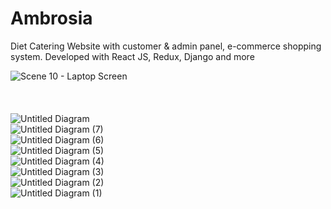 # Ambrosia
Diet Catering Website with customer &amp; admin panel, e-commerce shopping system. Developed with React JS, Redux, Django and more

![Scene 10 - Laptop Screen](https://user-images.githubusercontent.com/62395299/118178006-5950e800-b42b-11eb-9cde-c1820e6ee1c5.png)
<br>
<br>
<br>
<br>
![Untitled Diagram](https://user-images.githubusercontent.com/62395299/118178343-c3698d00-b42b-11eb-8041-518431be511d.png)
<br>
![Untitled Diagram (7)](https://user-images.githubusercontent.com/62395299/118178354-c5cbe700-b42b-11eb-909c-7b3ec6e5d38d.png) <br>
![Untitled Diagram (6)](https://user-images.githubusercontent.com/62395299/118178372-c9f80480-b42b-11eb-99d8-4f96897765b2.png) <br>
![Untitled Diagram (5)](https://user-images.githubusercontent.com/62395299/118178389-ccf2f500-b42b-11eb-9270-25b0dd4029e6.png) <br>
![Untitled Diagram (4)](https://user-images.githubusercontent.com/62395299/118178411-d0867c00-b42b-11eb-8743-025daf7af289.png) <br>
![Untitled Diagram (3)](https://user-images.githubusercontent.com/62395299/118178429-d4b29980-b42b-11eb-8232-af638caf6fd1.png) <br>
![Untitled Diagram (2)](https://user-images.githubusercontent.com/62395299/118178444-d9774d80-b42b-11eb-8676-82f0ae70dbfb.png) <br>
![Untitled Diagram (1)](https://user-images.githubusercontent.com/62395299/118178449-dbd9a780-b42b-11eb-9cc9-761a1a5bfa60.png)
